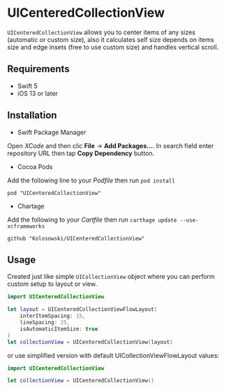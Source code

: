 # UICenteredCollectionView

`UICenteredCollectionView` allows you to center items of any sizes (automatic or custom size), also it calculates self size depends on items size and edge insets (free to use custom size) and handles vertical scroll.


## Requirements
* Swift 5
* iOS 13 or later


## Installation
* Swift Package Manager

Open *XCode* and then clic **File** -> **Add Packages...**. In search field enter repository URL then tap **Copy Dependency** button.

* Cocoa Pods

Add the following line to your *Podfile* then run `pod install`
```
pod "UICenteredCollectionView"
```

* Chartage

Add the following to your *Cartfile* then run `carthage update --use-xcframeworks`
```
github "Kolosowski/UICenteredCollectionView"
```

## Usage
Created just like simple `UICollectionView` object where you can perform custom setup to layout or view.
```swift
import UICenteredCollectionView

let layout = UICenteredCollectionViewFlowLayout(
	interItemSpacing: 15,
	lineSpacing: 25,
	isAutomaticItemSize: true
)
let collectionView = UICenteredCollectionView(layout)
```

or use simplified version with default UICollectionViewFlowLayout values:
```swift
import UICenteredCollectionView

let collectionView = UICenteredCollectionView()
```
